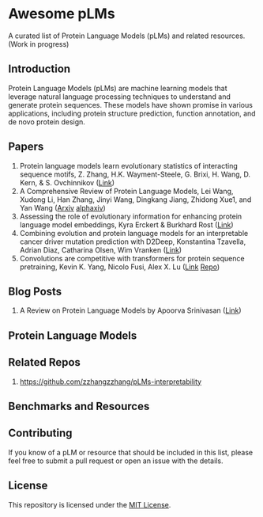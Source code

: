 # Awesome pLMs

A curated list of Protein Language Models (pLMs) and related resources. (Work in progress)

## Introduction

Protein Language Models (pLMs) are machine learning models that leverage natural language processing techniques to understand and generate protein sequences. These models have shown promise in various applications, including protein structure prediction, function annotation, and de novo protein design.

## Papers

1. Protein language models learn evolutionary statistics of interacting sequence motifs, Z. Zhang, H.K. Wayment-Steele, G. Brixi, H. Wang, D. Kern, & S. Ovchinnikov ([Link](https://www.pnas.org/doi/10.1073/pnas.2406285121))
2. A Comprehensive Review of Protein Language Models, Lei Wang, Xudong Li, Han Zhang, Jinyi Wang, Dingkang Jiang, Zhidong Xue1, and Yan Wang ([Arxiv](https://arxiv.org/abs/2502.06881v1) [alphaxiv](https://www.alphaxiv.org/overview/2502.06881v1))
3. Assessing the role of evolutionary information for enhancing protein language model embeddings, Kyra Erckert & Burkhard Rost ([Link](https://www.nature.com/articles/s41598-024-71783-8))
4.  Combining evolution and protein language models for an interpretable cancer driver mutation prediction with D2Deep, Konstantina Tzavella, Adrian Diaz, Catharina Olsen, Wim Vranken ([Link](https://academic.oup.com/bib/article/26/1/bbae664/7930073))
5.  Convolutions are competitive with transformers for protein sequence pretraining, Kevin K. Yang, Nicolo Fusi, Alex X. Lu ([Link](https://doi.org/10.1016/j.cels.2024.01.008) [Repo](https://github.com/microsoft/protein-sequence-models))

## Blog Posts

1.  A Review on Protein Language Models by Apoorva Srinivasan ([Link](https://www.apoorva-srinivasan.com/plms/))

## Protein Language Models

## Related Repos

1.  <https://github.com/zzhangzzhang/pLMs-interpretability>

## Benchmarks and Resources

## Contributing

If you know of a pLM or resource that should be included in this list, please feel free to submit a pull request or open an issue with the details.

## License

This repository is licensed under the [MIT License](LICENSE).
